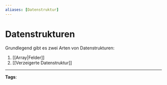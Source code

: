 ```yaml
---
aliases: [Datenstruktur]
---
```


# Datenstrukturen

Grundlegend gibt es zwei Arten von Datenstrukturen:

1. [[Array|Felder]]
2. [[Verzeigerte Datenstruktur]]

---

**Tags**:
